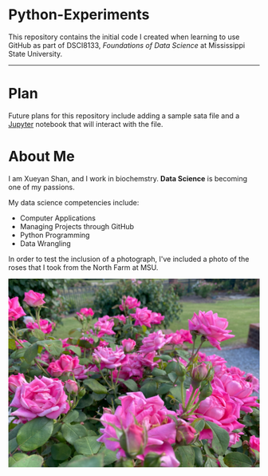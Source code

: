# Python-Experiments
This repository contains the initial code I created when learning to use GitHub as part of DSCI8133, *Foundations of Data Science* at Mississippi State University.

---
# Plan
Future plans for this repository include adding a sample sata file and a [Jupyter](https://jupyter.org) notebook that will interact with the file.
# About Me
I am Xueyan Shan, and I work in biochemstry. **Data Science** is becoming one of my passions.

My data science competencies include:
- Computer Applications
- Managing Projects through GitHub
- Python Programming
- Data Wrangling

In order to test the inclusion of a photograph, I've included a photo of the roses that I took from the North Farm at MSU.

![RoseNorthFarmMSU](RoseNorthFarmMSU.jpg)

